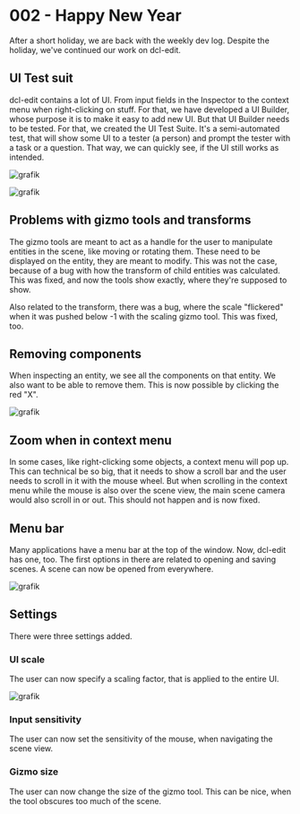 # 002 - Happy New Year

After a short holiday, we are back with the weekly dev log. Despite the holiday, we've continued our work on dcl-edit. 

## UI Test suit

dcl-edit contains a lot of UI. From input fields in the Inspector to the context menu when right-clicking on stuff.
For that, we have developed a UI Builder, whose purpose it is to make it easy to add new UI. But that UI Builder needs to be 
tested. For that, we created the UI Test Suite. It's a semi-automated test, that will show some UI to a tester (a person)
and prompt the tester with a task or a question. That way, we can quickly see, if the UI still works as intended.

![grafik](https://user-images.githubusercontent.com/11379989/211175391-d87cf4de-a2d6-472b-8cf1-66037bdbf10c.png)

![grafik](https://user-images.githubusercontent.com/11379989/211175336-199b3b4e-8fed-4dc2-b79f-84f654fc219f.png)

## Problems with gizmo tools and transforms

The gizmo tools are meant to act as a handle for the user to manipulate entities in the scene, like moving or rotating
them. These need to be displayed on the entity, they are meant to modify. This was not the case, because of a bug with
how the transform of child entities was calculated. This was fixed, and now the tools show exactly, where they're supposed to show.

Also related to the transform, there was a bug, where the scale "flickered" when it was pushed below -1 with the
scaling gizmo tool. This was fixed, too.

## Removing components

When inspecting an entity, we see all the components on that entity. We also want to be able to remove them. This is
now possible by clicking the red "X".

![grafik](https://user-images.githubusercontent.com/11379989/211175843-53c6a7db-17fc-43e6-bf23-bdd1152c25c2.png)

## Zoom when in context menu

In some cases, like right-clicking some objects, a context menu will pop up. This can technical be so big, that it
needs to show a scroll bar and the user needs to scroll in it with the mouse wheel. But when scrolling in the context 
menu while the mouse is also over the scene view, the main scene camera would also scroll in or out. This should not
happen and is now fixed.

## Menu bar

Many applications have a menu bar at the top of the window. Now, dcl-edit has one, too. The first options in there are
related to opening and saving scenes. A scene can now be opened from everywhere. 

![grafik](https://user-images.githubusercontent.com/11379989/211176793-10eec849-dad4-450e-b299-ba8c8e58a1f5.png)

## Settings

There were three settings added.

### UI scale

The user can now specify a scaling factor, that is applied to the entire UI.

![grafik](https://user-images.githubusercontent.com/11379989/211176907-62a29222-d7a0-41d7-a4b9-c4d8bc01424b.png)


### Input sensitivity

The user can now set the sensitivity of the mouse, when navigating the scene view. 

### Gizmo size

The user can now change the size of the gizmo tool. This can be nice, when the tool obscures too much of the scene.

